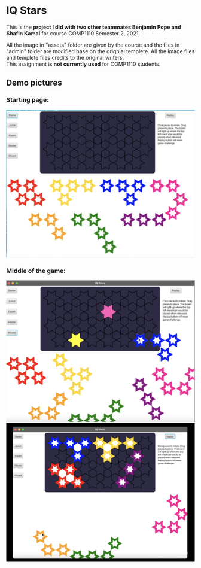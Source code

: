 # IQ Stars

This is the **project I did with two other teammates Benjamin Pope and Shafin Kamal** for course COMP1110 Semester 2, 2021.
  
All the image in "assets" folder are given by the course and the files in "admin" folder are modified base on the orignial templete. All the image files and templete files  credits to the original writers.  
This assignment is **not currently used** for COMP1110 students.

## Demo pictures
### Starting page:  
![Demo-1](demo/Demo-1.png)

### Middle of the game:
![Demo-2](demo/Demo-2.png)  
![Demo-3](demo/Demo-3.png)


